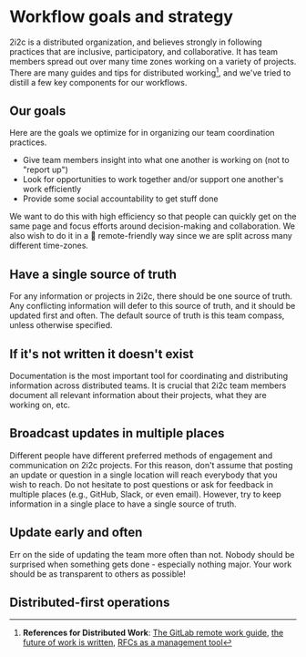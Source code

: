 # Workflow goals and strategy

2i2c is a distributed organization, and believes strongly in following practices that are inclusive, participatory, and collaborative.
It has team members spread out over many time zones working on a variety of projects.
There are many guides and tips for distributed working[^distributed-work1], and we've tried to distill a few key components for our workflows.

## Our goals

Here are the goals we optimize for in organizing our team coordination practices.

- Give team members insight into what one another is working on (not to "report up")
- Look for opportunities to work together and/or support one another's work efficiently
- Provide some social accountability to get stuff done

We want to do this with high efficiency so that people can quickly get on the same page and focus efforts around decision-making and collaboration.
We also wish to do it in a 💯 remote-friendly way since we are split across many different time-zones.

## Have a single source of truth

For any information or projects in 2i2c, there should be one source of truth. Any conflicting information will defer to this source of truth, and it should be updated first and often. The default source of truth is this team compass, unless otherwise specified.

## If it's not written it doesn't exist

Documentation is the most important tool for coordinating and distributing information across distributed teams. It is crucial that 2i2c team members document all relevant information about their projects, what they are working on, etc.

## Broadcast updates in multiple places

Different people have different preferred methods of engagement and communication on 2i2c projects. For this reason, don't assume that posting an update or question in a single location will reach everybody that you wish to reach. Do not hesitate to post questions or ask for feedback in multiple places (e.g., GitHub, Slack, or even email). However, try to keep information in a single place to have a single source of truth.

## Update early and often

Err on the side of updating the team more often than not.  Nobody should be surprised when something gets done - especially nothing major. Your work should be as transparent to others as possible!

## Distributed-first operations

<!--
    This comment is a workaround to the sphinx build error:

    operations/strategy.md:0: ERROR: Document or section may not begin with a transition.
-->
[^distributed-work1]: **References for Distributed Work**: [The GitLab remote work guide](https://about.gitlab.com/company/culture/all-remote/guide/), [the future of work is written](https://increment.com/remote/future-of-work-is-written/), [RFCs as a management tool](https://buriti.ca/6-lessons-i-learned-while-implementing-technical-rfcs-as-a-management-tool-34687dbf46cb)
